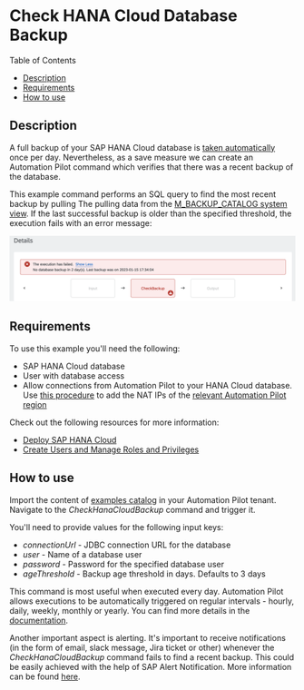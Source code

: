 # Check HANA Cloud Database Backup

Table of Contents

* [Description](#description)
* [Requirements](#requirements)
* [How to use](#how-to-use)

## Description

A full backup of your SAP HANA Cloud database is [taken automatically](https://help.sap.com/docs/HANA_CLOUD/9ae9104a46f74a6583ce5182e7fb20cb/89d71f01daca4ecaaa069d6a060167f5.html) once per day. Nevertheless, as a save measure we can create an Automation Pilot command which verifies that there was a recent backup of the database.

This example command performs an SQL query to find the most recent backup by pulling The pulling data from the [M_BACKUP_CATALOG system view](https://help.sap.com/docs/SAP_HANA_PLATFORM/4fe29514fd584807ac9f2a04f6754767/20a8437d7519101495a3fa7ad9961cf6.html). If the last successful backup is older than the specified threshold, the execution fails with an error message:

![Screenshot](assets/backup-error-message.png)

## Requirements

To use this example you'll need the following:

* SAP HANA Cloud database
* User with database access
* Allow connections from Automation Pilot to your HANA Cloud database. Use [this procedure](https://help.sap.com/docs/HANA_SERVICE_CF/cc53ad464a57404b8d453bbadbc81ceb/71eb651f84274a0cb2f2b4380df91724.html) to add the NAT IPs of the [relevant Automation Pilot region](https://help.sap.com/docs/AUTOMATION_PILOT/de3900c419f5492a8802274c17e07049/4536e41c57aa442095ccbac977965f26.html)

Check out the following resources for more information:

* [Deploy SAP HANA Cloud](https://developers.sap.com/tutorials/hana-cloud-deploying.html)
* [Create Users and Manage Roles and Privileges](https://developers.sap.com/tutorials/hana-cloud-mission-trial-4.html)

## How to use

Import the content of [examples catalog](catalog.json) in your Automation Pilot tenant. Navigate to the *CheckHanaCloudBackup* command and trigger it.

You'll need to provide values for the following input keys:

* *connectionUrl* - JDBC connection URL for the database
* *user* - Name of a database user
* *password* - Password for the specified database user
* *ageThreshold* - Backup age threshold in days. Defaults to 3 days

This command is most useful when executed every day. Automation Pilot allows executions to be automatically triggered on regular intervals - hourly, daily, weekly, monthly or yearly. You can find more details in the [documentation](https://help.sap.com/docs/AUTOMATION_PILOT/de3900c419f5492a8802274c17e07049/96863a2380d24ba4bab0145bbd78e411.html).

Another important aspect is alerting. It's important to receive notifications (in the form of email, slack message, Jira ticket or other) whenever the *CheckHanaCloudBackup* command fails to find a recent backup. This could be easily achieved with the help of SAP Alert Notification. More information can be found [here](https://help.sap.com/docs/AUTOMATION_PILOT/de3900c419f5492a8802274c17e07049/e75533639c6d4193aa8a7e7420c25f8c.html).
